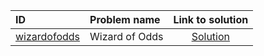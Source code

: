 | ID | Problem name | Link to solution |
|:---|:---|:---:|
| [wizardofodds](https://open.kattis.com/problems/wizardofodds) | Wizard of Odds | [Solution](https://github.com/versenyi98/kattis-solutions/tree/main/solutions/Wizard%20of%20Odds)|
